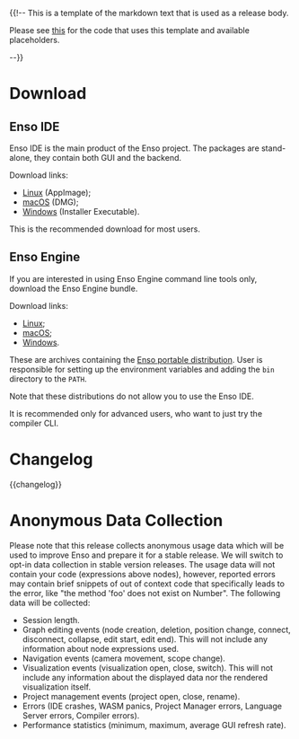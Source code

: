 {{!-- 
This is a template of the markdown text that is used as a release body.

Please see [this](src/release.rs) for the code that uses this template and available placeholders.

--}}


# Download

## Enso IDE

Enso IDE is the main product of the Enso project. The packages are stand-alone, they contain both GUI and the backend. 

Download links:
* [Linux]({{download_prefix}}/enso-linux-{{version}}.AppImage) (AppImage);
* [macOS]({{download_prefix}}/enso-mac-{{version}}.dmg) (DMG);
* [Windows]({{download_prefix}}/enso-win-{{version}}.exe) (Installer Executable).
 
This is the recommended download for most users.

## Enso Engine
If you are interested in using Enso Engine command line tools only, download the Enso Engine bundle.

Download links:
* [Linux]({{download_prefix}}/enso-bundle-{{version}}-linux-amd64.tar.gz);
* [macOS]({{download_prefix}}/enso-bundle-{{version}}-macos-amd64.tar.gz);
* [Windows]({{download_prefix}}/enso-bundle-{{version}}-windows-amd64.zip).

These are archives containing the [Enso portable distribution](https://enso.org/docs/developer/enso/distribution/distribution.html#portable-enso-distribution-layout). User is responsible for setting up the environment variables and adding the `bin` directory to the `PATH`.

Note that these distributions do not allow you to use the Enso IDE.

It is recommended only for advanced users, who want to just try the compiler CLI.

# Changelog
{{changelog}}

# Anonymous Data Collection
Please note that this release collects anonymous usage data which will be used
to improve Enso and prepare it for a stable release. We will switch to opt-in
data collection in stable version releases. The usage data will not contain your
code (expressions above nodes), however, reported errors may contain brief
snippets of out of context code that specifically leads to the error, like "the
method 'foo' does not exist on Number". The following data will be collected:

- Session length.
- Graph editing events (node creation, deletion, position change, connect, disconnect,
  collapse, edit start, edit end). This will not include any information about
  node expressions used.
- Navigation events (camera movement, scope change).
- Visualization events (visualization open, close, switch). This will not
  include any information about the displayed data nor the rendered
  visualization itself.
- Project management events (project open, close, rename).
- Errors (IDE crashes, WASM panics, Project Manager errors, Language Server
  errors, Compiler errors).
- Performance statistics (minimum, maximum, average GUI refresh rate).    
